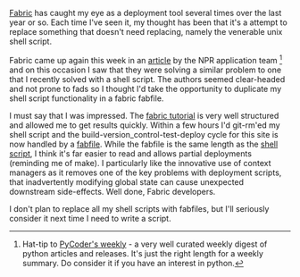 <!--
.. title: Experimenting with fabric for deployments
.. slug: experimenting-with-fabric-for-deployments
.. date: 2013/02/24 16:50:06
.. spellcheck_exceptions: ewffd,PyCoder's,fabfile,fabfiles,rm'ed,unix
.. tags: Technology
.. link: 
.. description: 
-->


[Fabric](http://fabfile.org) has caught my eye as a deployment tool several times over the last year or so. Each time I've seen it, my thought has been that it's a attempt to replace something that doesn't need replacing, namely the venerable unix shell script.

Fabric came up again this week in an [article](http://blog.apps.npr.org/2013/02/14/app-template-redux.html) by the NPR application team [^ewffd-1] and on this occasion I saw that they were solving a similar problem to one that I recently solved with a shell script. The authors seemed clear-headed and not prone to fads so I thought I'd take the opportunity to duplicate my shell script functionality in a fabric fabfile.

I must say that I was impressed. The [fabric tutorial](http://docs.fabfile.org/en/1.5/tutorial.html) is very well structured and allowed me to get results quickly. Within a few hours I'd git-rm'ed my shell script and the build-version\_control-test-deploy cycle for this site is now handled by a [fabfile](https://github.com/edwinsteele/wordspeak.org/blob/master/fabfile.py). While the fabfile is the same length as the [shell script](https://github.com/edwinsteele/setup-scripts/blob/5e4354fcefd41cd5e93bc20736e66b2291c168ab/wordspeaksync.sh), I think it's far easier to read and allows partial deployments (reminding me of make). I particularly like the innovative use of context managers as it removes one of the key problems with deployment scripts, that inadvertently modifying global state can cause unexpected downstream side-effects. Well done, Fabric developers.

I don't plan to replace all my shell scripts with fabfiles, but I'll seriously consider it next time I need to write a script.

[^ewffd-1]: Hat-tip to [PyCoder's weekly](http://www.pycoders.com) - a very well curated weekly digest of python articles and releases. It's just the right length for a weekly summary. Do consider it if you have an interest in python.
